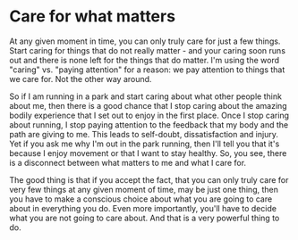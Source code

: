 # Care for what matters

At any given moment in time, you can only truly care for just a few things. Start caring for things that do not really matter - and your caring soon runs out and there is none left for the things that do matter. I'm using the word "caring" vs. "paying attention" for a reason: we pay attention to things that we care for. Not the other way around.

So if I am running in a park and start caring about what other people think about me, then there is a good chance that I stop caring about the amazing bodily experience that I set out to enjoy in the first place. Once I stop caring about running, I stop paying attention to the feedback that my body and the path are giving to me. This leads to self-doubt, dissatisfaction and injury.
Yet if you ask me why I'm out in the park running, then I'll tell you that it's because I enjoy movement or that I want to stay healthy. So, you see, there is a disconnect between what matters to me and what I care for.

The good thing is that if you accept the fact, that you can only truly care for very few things at any given moment of time, may be just one thing, then you have to make a conscious choice about what you are going to care about in everything you do. Even more importantly, you'll have to decide what you are not going to care about. And that is a very powerful thing to do.
